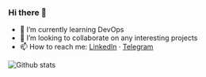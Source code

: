 ### Hi there 👋

<!--
**rufusnufus/rufusnufus** is a ✨ _special_ ✨ repository because its `README.md` (this file) appears on your GitHub profile.
Here are some ideas to get you started:
- 🔭 I’m currently working on ...
- 🤔 I’m looking for help with ...
- 💬 Ask me about ...
- ⚡ Fun fact: ...
-->

- 🌱 I’m currently learning DevOps
- 👯 I’m looking to collaborate on any interesting projects
- 📫 How to reach me: [LinkedIn](https://linkedin.com/in/rufusnufus) · [Telegram](https://t.me/rufusnufus)

![Github stats](https://github-readme-stats.vercel.app/api?username=rufusnufus&hide=issues,prs&show_icons=true&include_all_commits=true&count_private=true&theme=maroongold&hide_border=true)
